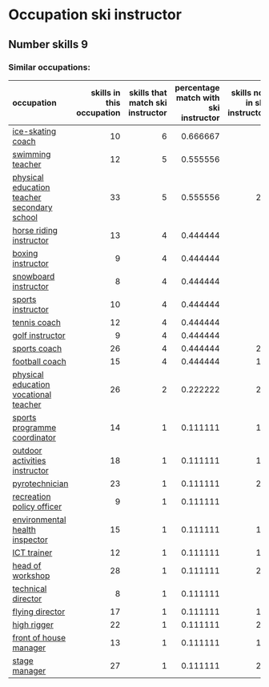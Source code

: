 # Occupation ski instructor
## Number skills 9
### Similar occupations:
| occupation                                                                                    |   skills in this occupation |   skills that match ski instructor |   percentage match with ski instructor |   skills not in ski instructor |
|:----------------------------------------------------------------------------------------------|----------------------------:|-----------------------------------:|---------------------------------------:|-------------------------------:|
| [ice-skating coach](ice-skating_coach.md)                                                     |                          10 |                                  6 |                               0.666667 |                              4 |
| [swimming teacher](swimming_teacher.md)                                                       |                          12 |                                  5 |                               0.555556 |                              7 |
| [physical education teacher secondary school](physical_education_teacher_secondary_school.md) |                          33 |                                  5 |                               0.555556 |                             28 |
| [horse riding instructor](horse_riding_instructor.md)                                         |                          13 |                                  4 |                               0.444444 |                              9 |
| [boxing instructor](boxing_instructor.md)                                                     |                           9 |                                  4 |                               0.444444 |                              5 |
| [snowboard instructor](snowboard_instructor.md)                                               |                           8 |                                  4 |                               0.444444 |                              4 |
| [sports instructor](sports_instructor.md)                                                     |                          10 |                                  4 |                               0.444444 |                              6 |
| [tennis coach](tennis_coach.md)                                                               |                          12 |                                  4 |                               0.444444 |                              8 |
| [golf instructor](golf_instructor.md)                                                         |                           9 |                                  4 |                               0.444444 |                              5 |
| [sports coach](sports_coach.md)                                                               |                          26 |                                  4 |                               0.444444 |                             22 |
| [football coach](football_coach.md)                                                           |                          15 |                                  4 |                               0.444444 |                             11 |
| [physical education vocational teacher](physical_education_vocational_teacher.md)             |                          26 |                                  2 |                               0.222222 |                             24 |
| [sports programme coordinator](sports_programme_coordinator.md)                               |                          14 |                                  1 |                               0.111111 |                             13 |
| [outdoor activities instructor](outdoor_activities_instructor.md)                             |                          18 |                                  1 |                               0.111111 |                             17 |
| [pyrotechnician](pyrotechnician.md)                                                           |                          23 |                                  1 |                               0.111111 |                             22 |
| [recreation policy officer](recreation_policy_officer.md)                                     |                           9 |                                  1 |                               0.111111 |                              8 |
| [environmental health inspector](environmental_health_inspector.md)                           |                          15 |                                  1 |                               0.111111 |                             14 |
| [ICT trainer](ICT_trainer.md)                                                                 |                          12 |                                  1 |                               0.111111 |                             11 |
| [head of workshop](head_of_workshop.md)                                                       |                          28 |                                  1 |                               0.111111 |                             27 |
| [technical director](technical_director.md)                                                   |                           8 |                                  1 |                               0.111111 |                              7 |
| [flying director](flying_director.md)                                                         |                          17 |                                  1 |                               0.111111 |                             16 |
| [high rigger](high_rigger.md)                                                                 |                          22 |                                  1 |                               0.111111 |                             21 |
| [front of house manager](front_of_house_manager.md)                                           |                          13 |                                  1 |                               0.111111 |                             12 |
| [stage manager](stage_manager.md)                                                             |                          27 |                                  1 |                               0.111111 |                             26 |
